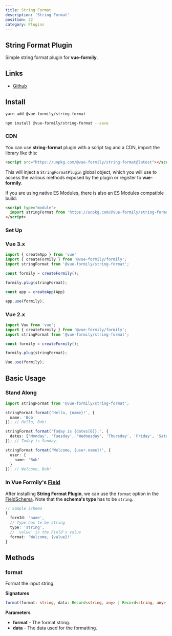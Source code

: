 ```yaml
---
title: String Format
description: 'String Format'
position: 22
category: Plugins
---
```


## String Format Plugin
Simple string format plugin for **vue-formily**.

## Links
- [Github](https://github.com/vue-formily/string-format-plugin)

## Install
<code-group>
  <code-block label="Yarn" active>

  ```bash
  yarn add @vue-formily/string-format
  ```

  </code-block>
  <code-block label="NPM">

  ```bash
  npm install @vue-formily/string-format --save
  ```

  </code-block>
</code-group>

### CDN
You can use **string-format** plugin with a script tag and a CDN, import the library like this:

```html
<script src="https://unpkg.com/@vue-formily/string-format@latest"></script>
```

This will inject a `StringFormatPlugin` global object, which you will use to access the various methods exposed by the plugin or register to **vue-formily**.

If you are using native ES Modules, there is also an ES Modules compatible build:

```html
<script type="module">
  import stringFormat from 'https://unpkg.com/@vue-formily/string-format@latest/dist/string-format-plugin.esm.js'
</script>
```

### Set Up

### Vue 3.x
```typescript
import { createApp } from 'vue'
import { createFormily } from '@vue-formily/formily';
import stringFormat from '@vue-formily/string-format';

const formily = createFormily();

formily.plug(stringFormat);

const app = createApp(App)

app.use(formily);
```

### Vue 2.x
```typescript
import Vue from 'vue';
import { createFormily } from '@vue-formily/formily';
import stringFormat from '@vue-formily/string-format';

const formily = createFormily();

formily.plug(stringFormat);

Vue.use(formily);
```

## Basic Usage
### Stand Along
```typescript
import stringFormat from '@vue-formily/string-format';

stringFormat.format('Hello, {name}!', {
  name: 'Bob'
}); // Hello, Bob!

stringFormat.format('Today is {dates[6]}.', {
  dates: ['Monday', 'Tuesday', 'Wednesday', 'Thursday', 'Friday', 'Saturday', 'Sunday']
}); // Today is Sunday.

stringFormat.format('Welcome, {user.name}!', {
  user: {
    name: 'Bob'
  }
}); // Welcome, Bob!
```

### In Vue Formily's [Field](/api/field)
After installing **String Format Plugin**, we can use the `format` option in the [FieldSchema](/api/field#constructor). Note that the **schema's type** has to be `string`.

```typescript
// Sample schema
{
  formId: 'name',
  // Type has te be string
  type: 'string',
  // `value` is the Field's value
  format: 'Welcome, {value}!'
}
```


## Methods
### format
Format the input string.

**Signatures**
```typescript
format(format: string, data: Record<string, any> | Record<string, any>[]): string;
```

**Parameters**
- **format** - The format string.
- **data** - The data used for the formatting.
